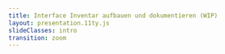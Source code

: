 ```yaml
---
title: Interface Inventar aufbauen und dokumentieren (WIP)
layout: presentation.11ty.js
slideClasses: intro
transition: zoom
---
```


